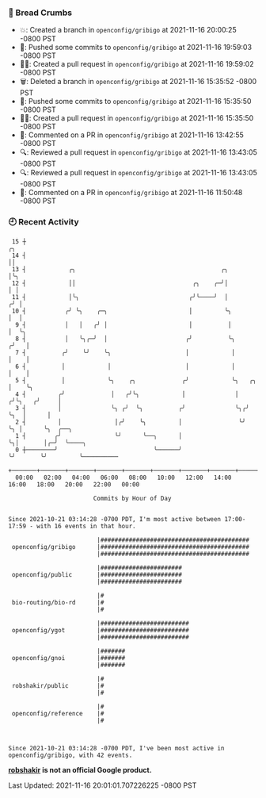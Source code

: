 ### 🍞 Bread Crumbs

 * 💥: Created a branch in `openconfig/gribigo` at 2021-11-16 20:00:25 -0800 PST
 * 🚢: Pushed some commits to `openconfig/gribigo` at 2021-11-16 19:59:03 -0800 PST
 * ✍🏼: Created a pull request in `openconfig/gribigo` at 2021-11-16 19:59:02 -0800 PST
 * 🗑: Deleted a branch in `openconfig/gribigo` at 2021-11-16 15:35:52 -0800 PST
 * 🚢: Pushed some commits to `openconfig/gribigo` at 2021-11-16 15:35:50 -0800 PST
 * ✍🏼: Created a pull request in `openconfig/gribigo` at 2021-11-16 15:35:50 -0800 PST
 * 💬: Commented on a PR in  `openconfig/gribigo` at 2021-11-16 13:42:55 -0800 PST
 * 🔍: Reviewed a pull request in  `openconfig/gribigo` at 2021-11-16 13:43:05 -0800 PST
 * 🔍: Reviewed a pull request in  `openconfig/gribigo` at 2021-11-16 13:43:05 -0800 PST
 * 💬: Commented on a PR in  `openconfig/gribigo` at 2021-11-16 11:50:48 -0800 PST

### 🕘 Recent Activity
```
 15 ┼                                                                        ╭╮
 14 ┤                                                                        ││
 13 ┤            ╭╮                                         ╭╮               │╰╮
 12 ┤            ││                                 ╭╮    ╭─╯│               │ │
 11 ┤            │╰╮                               ╭╯╰────╯  │              ╭╯ │
 10 ┤           ╭╯ ╰╮    ╭─╮                       │         ╰╮             │  │
  9 ┤           │   │   ╭╯ │                       │          │             │  ╰╮
  8 ┤           │   ╰╮╭─╯  │                      ╭╯          ╰╮           ╭╯   │
  7 ┤          ╭╯    ╰╯    ╰╮                     │            │           │    │
  6 ┤          │            │                     │            │           │    │
  5 ┤          │            ╰╮    ╭╮             ╭╯            ╰╮   ╭╮     │    ╰╮
  4 ┤         ╭╯             │   ╭╯╰╮            │              │  ╭╯╰╮   ╭╯     │
  3 ┤         │              ╰╮ ╭╯  ╰╮          ╭╯              ╰╮╭╯  ╰╮  │      │
  2 ┤         │               │╭╯    ╰╮         │                ╰╯    ╰╮ │      ╰╮  ╭──╮
  1 ┤        ╭╯               ╰╯      ╰──╮      │                       ╰╮│       │╭─╯  ╰────╮
  0 ┼────────╯                           ╰──────╯                        ╰╯       ╰╯         ╰──────────
    +───────+───────+───────+───────+───────+───────+───────+───────+───────+───────+───────+───────+────
  00:00   02:00   04:00   06:00   08:00   10:00   12:00   14:00   16:00   18:00   20:00   22:00   00:00   

						Commits by Hour of Day


Since 2021-10-21 03:14:28 -0700 PDT, I'm most active between 17:00-17:59 - with 16 events in that hour.

```



```
                         |##########################################
 openconfig/gribigo      |##########################################
                         |##########################################

                         |#######################
 openconfig/public       |#######################
                         |#######################

                         |#
 bio-routing/bio-rd      |#
                         |#

                         |#########################
 openconfig/ygot         |#########################
                         |#########################

                         |#######
 openconfig/gnoi         |#######
                         |#######

                         |#
 robshakir/public        |#
                         |#

                         |#
 openconfig/reference    |#
                         |#



Since 2021-10-21 03:14:28 -0700 PDT, I've been most active in openconfig/gribigo, with 42 events.

```
**[robshakir](mailto:robjs@google.com) is not an official Google product.**  


Last Updated: 2021-11-16 20:01:01.707226225 -0800 PST
